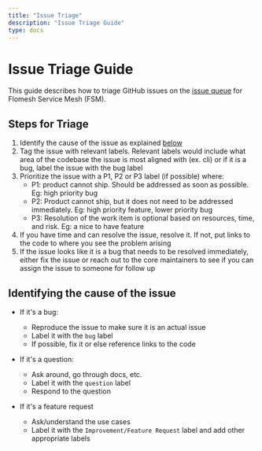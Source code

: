 ```yaml
---
title: "Issue Triage"
description: "Issue Triage Guide"
type: docs
---
```


# Issue Triage Guide

This guide describes how to triage GitHub issues on the [issue queue](https://github.com/flomesh-io/fsm/issues) for Flomesh Service Mesh (FSM).

## Steps for Triage
1. Identify the cause of the issue as explained [below](#identifying-the-cause-of-the-issue)
1. Tag the issue with relevant labels. Relevant labels would include what area of the codebase the issue is most aligned with (ex. cli) or if it is a bug, label the issue with the bug label
1. Prioritize the issue with a P1, P2 or P3 label (if possible) where:
    - P1: product cannot ship. Should be addressed as soon as possible. Eg: high priority bug
    - P2: Product cannot ship, but it does not need to be addressed immediately. Eg: high priority feature, lower priority bug
    - P3: Resolution of the work item is optional based on resources, time, and risk. Eg: a nice to have feature
1. If you have time and can resolve the issue, resolve it. If not, put links to the code to where you see the problem arising
1. If the issue looks like it is a bug that needs to be resolved immediately, either fix the issue or reach out to the core maintainers to see if you can assign the issue to someone for follow up


## Identifying the cause of the issue
- If it's a bug: 
    - Reproduce the issue to make sure it is an actual issue
    - Label it with the `bug` label
    - If possible, fix it or else reference links to the code 

- If it's a question: 
    - Ask around, go through docs, etc.
    - Label it with the `question` label
    - Respond to the question

- If it's a feature request 
    - Ask/understand the use cases
    - Label it with the `Improvement/Feature Request` label and add other appropriate labels


